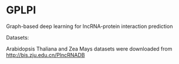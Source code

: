 # GPLPI
Graph-based deep learning for lncRNA-protein interaction prediction

Datasets:

Arabidopsis Thaliana and Zea Mays datasets were downloaded from http://bis.zju.edu.cn/PlncRNADB
